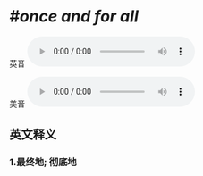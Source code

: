 # ***\#once and for all*** 
英音
<audio src="./media/once and for all1_AAC.aac" controls="controls"></audio>

美音
<audio src="./media/once and for all2_AAC.aac" controls="controls"></audio>



  

英文释义
---
### 1.**最终地; 彻底地**  


